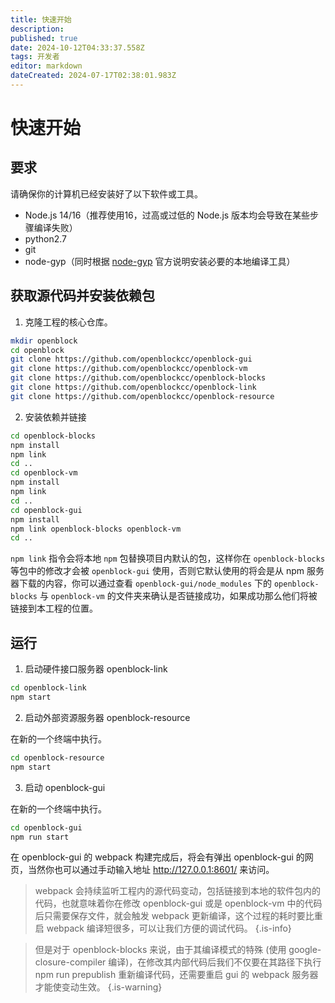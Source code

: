 ```yaml
---
title: 快速开始
description: 
published: true
date: 2024-10-12T04:33:37.558Z
tags: 开发者
editor: markdown
dateCreated: 2024-07-17T02:38:01.983Z
---
```


# 快速开始
## 要求

请确保你的计算机已经安装好了以下软件或工具。

- Node.js 14/16（推荐使用16，过高或过低的 Node.js 版本均会导致在某些步骤编译失败）
- python2.7
- git
- node-gyp（同时根据 [node-gyp](https://github.com/nodejs/node-gyp?tab=readme-ov-file#installation) 官方说明安装必要的本地编译工具）

## 获取源代码并安装依赖包

1. 克隆工程的核心仓库。

```bash
mkdir openblock
cd openblock
git clone https://github.com/openblockcc/openblock-gui
git clone https://github.com/openblockcc/openblock-vm
git clone https://github.com/openblockcc/openblock-blocks
git clone https://github.com/openblockcc/openblock-link
git clone https://github.com/openblockcc/openblock-resource
```

2. 安装依赖并链接

```bash
cd openblock-blocks
npm install
npm link
cd ..
cd openblock-vm
npm install
npm link
cd ..
cd openblock-gui
npm install
npm link openblock-blocks openblock-vm
cd ..
```

`npm link` 指令会将本地 `npm` 包替换项目内默认的包，这样你在 `openblock-blocks` 等包中的修改才会被 `openblock-gui` 使用，否则它默认使用的将会是从 npm 服务器下载的内容，你可以通过查看 `openblock-gui/node_modules` 下的 `openblock-blocks` 与 `openblock-vm` 的文件夹来确认是否链接成功，如果成功那么他们将被链接到本工程的位置。

## 运行

1. 启动硬件接口服务器 openblock-link

```bash
cd openblock-link
npm start
```

2. 启动外部资源服务器 openblock-resource

在新的一个终端中执行。

```bash
cd openblock-resource
npm start
```

3. 启动 openblock-gui

在新的一个终端中执行。

```bash
cd openblock-gui
npm run start
```

在 openblock-gui 的 webpack 构建完成后，将会有弹出 openblock-gui 的网页，当然你也可以通过手动输入地址 http://127.0.0.1:8601/ 来访问。

> webpack 会持续监听工程内的源代码变动，包括链接到本地的软件包内的代码，也就意味着你在修改 openblock-gui 或是 openblock-vm 中的代码后只需要保存文件，就会触发 webpack 更新编译，这个过程的耗时要比重启 webpack 编译短很多，可以让我们方便的调试代码。
{.is-info}

> 但是对于 openblock-blocks 来说，由于其编译模式的特殊 (使用 google-closure-compiler 编译)，在修改其内部代码后我们不仅要在其路径下执行 npm run prepublish 重新编译代码，还需要重启 gui 的 webpack 服务器才能使变动生效。
{.is-warning}





